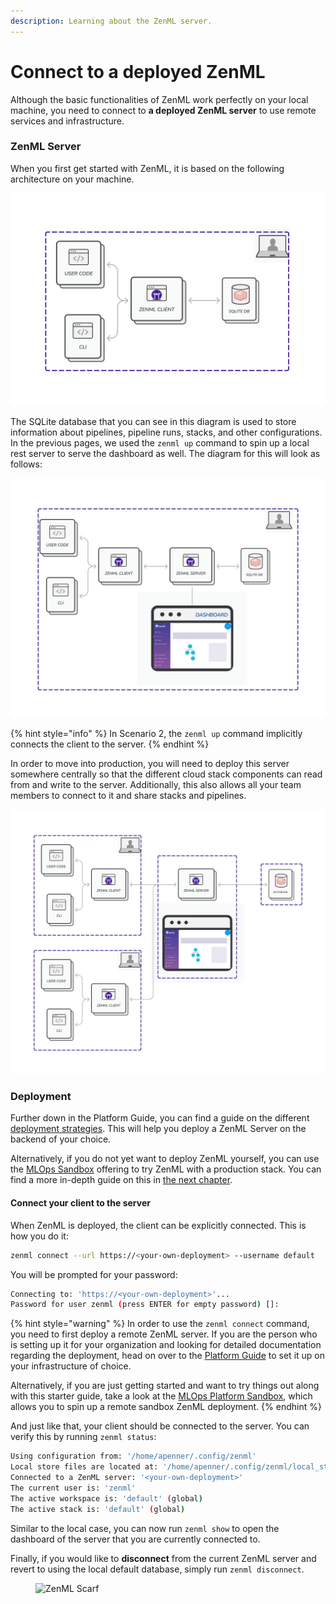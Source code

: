 ```yaml
---
description: Learning about the ZenML server.
---
```


# Connect to a deployed ZenML

Although the basic functionalities of ZenML work perfectly on your local
machine, you need to connect to **a deployed ZenML server** to use remote
services and infrastructure.

### ZenML Server

When you first get started with ZenML, it is based on the following architecture
on your machine.

![Scenario 1: ZenML default local configuration](../../.gitbook/assets/Scenario1.png)

The SQLite database that you can see in this diagram is used to store
information about pipelines, pipeline runs, stacks, and other configurations. In
the previous pages, we used the `zenml up` command to spin up a local rest
server to serve the dashboard as well. The diagram for this will look as
follows:

![Scenario 2: ZenML with a local REST Server](../../.gitbook/assets/Scenario2.png)

{% hint style="info" %}
In Scenario 2, the `zenml up` command implicitly connects the client to the
server.
{% endhint %}

In order to move into production, you will need to deploy this server somewhere
centrally so that the different cloud stack components can read from and write
to the server. Additionally, this also allows all your team members to connect
to it and share stacks and pipelines.

![Scenario 3: Deployed ZenML Server](../../.gitbook/assets/Scenario3.2.png)


### Deployment

Further down in the Platform Guide, you can find a guide on the different 
[deployment strategies](../../platform-guide/set-up-your-mlops-platform/deploy-zenml/deploy-zenml.md). 
This will help you deploy a ZenML Server on the backend of your choice.

Alternatively, if you do not yet want to deploy ZenML yourself, you can use
the [MLOps Sandbox](https://sandbox.zenml.io/) offering to try ZenML with a 
production stack. You can find a more in-depth guide on this in [the next chapter](switch-to-production.md).

#### Connect your client to the server

When ZenML is deployed, the client can be explicitly connected. This is how you
do it:

```bash
zenml connect --url https://<your-own-deployment> --username default
```

You will be prompted for your password:

```bash
Connecting to: 'https://<your-own-deployment>'...
Password for user zenml (press ENTER for empty password) []:
```

{% hint style="warning" %}
In order to use the `zenml connect` command, you need to first deploy a remote
ZenML server. If you are the person who is setting up it for your organization
and looking for detailed documentation regarding the deployment, head on over to
the [Platform Guide](../../platform-guide/set-up-your-mlops-platform/set-up-your-mlops-platform.md)
to set it up on your infrastructure of choice.

Alternatively, if you are just getting started and want to try things out along
with this starter guide, take a look at
the [MLOps Platform Sandbox](switch-to-production.md), which allows you to spin
up a remote sandbox ZenML deployment.
{% endhint %}

And just like that, your client should be connected to the server.
You can verify this by running `zenml status`:

```bash
Using configuration from: '/home/apenner/.config/zenml'
Local store files are located at: '/home/apenner/.config/zenml/local_stores'
Connected to a ZenML server: '<your-own-deployment>'
The current user is: 'zenml'
The active workspace is: 'default' (global)
The active stack is: 'default' (global)
```

Similar to the local case, you can now run `zenml show` to open the dashboard
of the server that you are currently connected to.

Finally, if you would like to **disconnect** from the current ZenML server and
revert to using the local default database, simply run `zenml disconnect`.

<!-- For scarf -->
<figure><img alt="ZenML Scarf" referrerpolicy="no-referrer-when-downgrade" src="https://static.scarf.sh/a.png?x-pxid=f0b4f458-0a54-4fcd-aa95-d5ee424815bc" /></figure>
